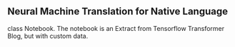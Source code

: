 ## Neural Machine Translation for Native Language 

class Notebook. The notebook is an Extract from Tensorflow Transformer Blog, but with custom data.
